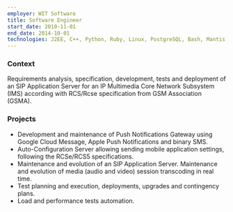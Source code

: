 ```yaml
---
employer: WIT Software
title: Software Engineer
start_date: 2010-11-01
end_date: 2014-10-01
technologies: J2EE, C++, Python, Ruby, Linux, PostgreSQL, Bash, Mantis, Oracle, Spring Framework, Netty, Hibernate, Intel IPP, Twitter Bootstrap, jQuery, AngularJS
---
```


### Context
Requirements analysis, specification, development, tests and deployment of an SIP Application Server for an IP Multimedia Core Network Subsystem (IMS) according with RCS/Rcse specification from GSM Association (GSMA).

### Projects
* Development and maintenance of Push Notifications Gateway using Google Cloud Message, Apple Push Notifications and binary SMS.
* Auto-Configuration Server allowing sending mobile application settings, following the RCSe/RCS5 specifications.
* Maintenance and evolution of an SIP Application Server. Maintenance and evolution of media (audio and video) session transcoding in real time.
* Test planning and execution, deployments, upgrades and contingency plans.
* Load and performance tests automation.
